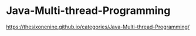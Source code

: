 # Java-Multi-thread-Programming
https://thesixonenine.github.io/categories/Java-Multi-thread-Programming/
